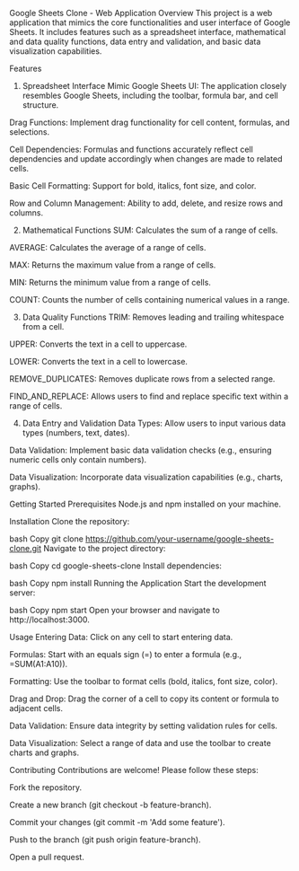 Google Sheets Clone - Web Application
Overview
This project is a web application that mimics the core functionalities and user interface of Google Sheets. It includes features such as a spreadsheet interface, mathematical and data quality functions, data entry and validation, and basic data visualization capabilities.

Features
1. Spreadsheet Interface
Mimic Google Sheets UI: The application closely resembles Google Sheets, including the toolbar, formula bar, and cell structure.

Drag Functions: Implement drag functionality for cell content, formulas, and selections.

Cell Dependencies: Formulas and functions accurately reflect cell dependencies and update accordingly when changes are made to related cells.

Basic Cell Formatting: Support for bold, italics, font size, and color.

Row and Column Management: Ability to add, delete, and resize rows and columns.

2. Mathematical Functions
SUM: Calculates the sum of a range of cells.

AVERAGE: Calculates the average of a range of cells.

MAX: Returns the maximum value from a range of cells.

MIN: Returns the minimum value from a range of cells.

COUNT: Counts the number of cells containing numerical values in a range.

3. Data Quality Functions
TRIM: Removes leading and trailing whitespace from a cell.

UPPER: Converts the text in a cell to uppercase.

LOWER: Converts the text in a cell to lowercase.

REMOVE_DUPLICATES: Removes duplicate rows from a selected range.

FIND_AND_REPLACE: Allows users to find and replace specific text within a range of cells.

4. Data Entry and Validation
Data Types: Allow users to input various data types (numbers, text, dates).

Data Validation: Implement basic data validation checks (e.g., ensuring numeric cells only contain numbers).

Data Visualization: Incorporate data visualization capabilities (e.g., charts, graphs).

Getting Started
Prerequisites
Node.js and npm installed on your machine.

Installation
Clone the repository:

bash
Copy
git clone https://github.com/your-username/google-sheets-clone.git
Navigate to the project directory:

bash
Copy
cd google-sheets-clone
Install dependencies:

bash
Copy
npm install
Running the Application
Start the development server:

bash
Copy
npm start
Open your browser and navigate to http://localhost:3000.

Usage
Entering Data: Click on any cell to start entering data.

Formulas: Start with an equals sign (=) to enter a formula (e.g., =SUM(A1:A10)).

Formatting: Use the toolbar to format cells (bold, italics, font size, color).

Drag and Drop: Drag the corner of a cell to copy its content or formula to adjacent cells.

Data Validation: Ensure data integrity by setting validation rules for cells.

Data Visualization: Select a range of data and use the toolbar to create charts and graphs.

Contributing
Contributions are welcome! Please follow these steps:

Fork the repository.

Create a new branch (git checkout -b feature-branch).

Commit your changes (git commit -m 'Add some feature').

Push to the branch (git push origin feature-branch).

Open a pull request.
